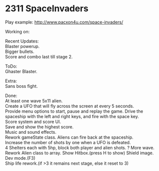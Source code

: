 # 2311 SpaceInvaders 

Play example: http://www.pacxon4u.com/space-invaders/

Working on:   
  

Recent Updates:       
Blaster powerup.				
Bigger bullets.		
Score and combo last till stage 2.			 

ToDo:       
Ghaster Blaster.    

Extra:    
Sans boss fight.   

Done:   
At least one wave 5x11 alien.  
Create a UFO that will fly across the screen at every 5 seconds.  
Provide menu options to start, pause and replay the game. 
Drive the spaceship with the left and right keys, and fire with the space key.  
Score system and score UI.  
Save and show the highest score.  
Music and sound effects.  
Rework gameState class. 
Aliens can fire back at the spaceship.  
Increase the number of shots by one when a UFO is defeated.  
4 Shelters each with 5hp, block both player and alien shots. ?
More wave. 
Rework Alien class to array. 
Show Hitbox.(press H to show)
Shield image.   
Dev mode.(F3)   
Ship life rework.(if >3 it remains next stage, else it reset to 3)    


